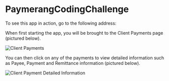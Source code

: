 # PaymerangCodingChallenge

To see this app in action, go to the following address: 

When first starting the app, you will be brought to the Client Payments page (pictured below).

![Client Payments](https://www.github.com/nowen458/paymerang-coding-challenge/readme-images/clientpayments.png)

You can then click on any of the payments to view detailed information such as Payee, Payment and Remittance information (pictured below).

![Client Payment Detailed Information](https://www.github.com/nowen458/paymerang-coding-challnege/readme-images/clientpaymentdetailedinformation.png)
